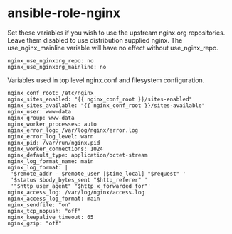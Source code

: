 # ansible-role-nginx

Set these variables if you wish to use the upstream nginx.org repositories. 
Leave them disabled to use distribution supplied nginx. The use_nginx_mainline variable will have no effect without use_nginx_repo.

    nginx_use_nginxorg_repo: no
    nginx_use_nginxorg_mainline: no

Variables used in top level nginx.conf and filesystem configuration.

    nginx_conf_root: /etc/nginx
    nginx_sites_enabled: "{{ nginx_conf_root }}/sites-enabled" 
    nginx_sites_available: "{{ nginx_conf_root }}/sites-available" 
    nginx_user: www-data
    nginx_group: www-data 
    nginx_worker_processes: auto
    nginx_error_log: /var/log/nginx/error.log
    nginx_error_log_level: warn
    nginx_pid: /var/run/nginx.pid
    nginx_worker_connections: 1024
    nginx_default_type: application/octet-stream
    nginx_log_format_name: main
    nginx_log_format: | 
     '$remote_addr - $remote_user [$time_local] "$request" '
     '$status $body_bytes_sent "$http_referer" '
     '"$http_user_agent" "$http_x_forwarded_for"'
    nginx_access_log: /var/log/nginx/access.log
    nginx_access_log_format: main
    nginx_sendfile: "on"
    nginx_tcp_nopush: "off"
    nginx_keepalive_timeout: 65
    nginx_gzip: "off"
